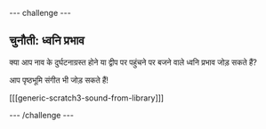 \--- challenge \---

## चुनौती: ध्वनि प्रभाव

क्या आप नाव के दुर्घटनाग्रस्त होने या द्वीप पर पहुंचने पर बजने वाले ध्वनि प्रभाव जोड़ सकते हैं?

आप पृष्ठभूमि संगीत भी जोड़ सकते हैं!

[[[generic-scratch3-sound-from-library]]]

\--- /challenge \---